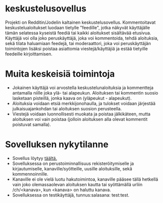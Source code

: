 # keskustelusovellus
Projekti on Redditin/Jodelin kaltainen keskustelusovellus. Kommentoitavat keskustelualoitukset luodaan tietylle "feedille", jotka näkyvät käyttäjälle tämän selatessa kyseistä feediä tai kaikki aloitukset sisältävää etusivua. Käyttäjä voi olla joko peruskäyttäjä, joka voi kommentoida, tehdä aloituksia, sekä tilata haluamiaan feedejä, tai moderaattori, joka voi peruskäyttäjän toimintojen lisäksi poistaa asiattomia viestejä/käyttäjiä ja estää tietyille feedeille kirjoittamisen.

# Muita keskeisiä toimintoja
* Jokainen käyttäjä voi arvostella keskustelunaloituksia ja kommentteja antamalla niille joka ylä- tai alapeukun. Aloituksen tai kommentin suosio lasketaan pisteillä, jonka kaava on (yläpeukut - alapeukut).
* Aloituksia voidaan etsiä merkkijonohaulla, ja tulokset voidaan järjestää julkaisuajankohdan tai aloituksen suosion perusteella.
* Viestejä voidaan luonnollisesti muokata ja poistaa jälkikäteen, mutta aloituksen voi vain poistaa (jolloin aloituksen alla olevat kommentit poistuvat samalla).

# Sovelluksen nykytilanne
* Sovellus löytyy [täältä.](https://zzlo-keskustelusovellus.herokuapp.com/)
* Sovelluksessa on perustoiminnallisuus rekisteröitymiselle ja kirjautumiselle, kanaville/syötteille, uusille aloituksille, sekä kommennoinnille.
* Kanaville ei ole vielä luotu hakutoimintoa, kanaville pääsee tällä hetkellä vain joko olemassaolevan aloituksen kautta tai syöttämällä urliin /ch/\<kanava>, kun \<kanava> on haluttu kanava. 
* Sovelluksessa on testikäyttäjä, tunnus:salasana: test:test.
